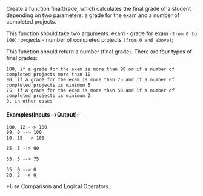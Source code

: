 Create a function finalGrade, which calculates the final grade of a student depending on two parameters: a grade for the exam and a number of completed projects.

This function should take two arguments: exam - grade for exam ```(from 0 to 100)```; projects - number of completed projects ```(from 0 and above)```;

This function should return a number (final grade). There are four types of final grades:
```
100, if a grade for the exam is more than 90 or if a number of completed projects more than 10.
90, if a grade for the exam is more than 75 and if a number of completed projects is minimum 5.
75, if a grade for the exam is more than 50 and if a number of completed projects is minimum 2.
0, in other cases
```
#### Examples(Inputs-->Output):
```
100, 12 --> 100
99, 0 --> 100
10, 15 --> 100
```
```
85, 5 --> 90
```
```
55, 3 --> 75
```
```
55, 0 --> 0
20, 2 --> 0
```
*Use Comparison and Logical Operators.